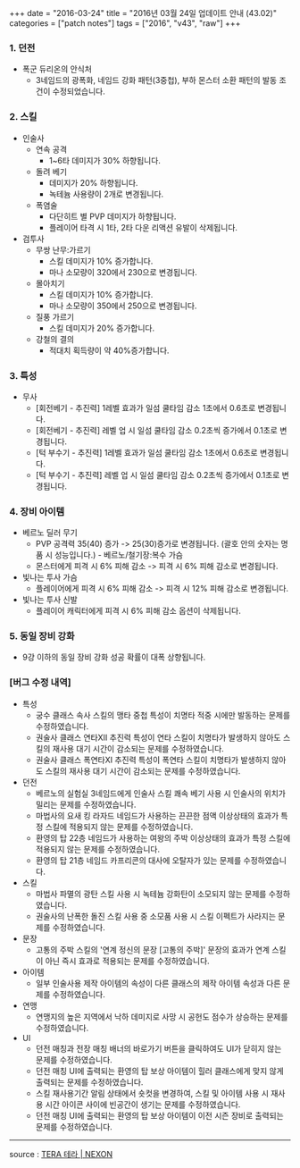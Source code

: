 +++
date = "2016-03-24"
title = "2016년 03월 24일 업데이트 안내 (43.02)"
categories = ["patch notes"]
tags = ["2016", "v43", "raw"]
+++

### 1. 던전
- 폭군 듀리온의 안식처
  - 3네임드의 광폭화, 네임드 강화 패턴(3중첩), 부하 몬스터 소환 패턴의 발동 조건이 수정되었습니다.

### 2. 스킬
- 인술사
  - 연속 공격
    - 1~6타 데미지가 30% 하향됩니다.
  - 돌려 베기
    - 데미지가 20% 하향됩니다.
    - 녹테늄 사용량이 2개로 변경됩니다.
  - 폭염술
    - 다단히트 별 PVP 데미지가 하향됩니다.
    - 플레이어 타격 시 1타, 2타 다운 리액션 유발이 삭제됩니다.
- 검투사
  - 무쌍 난무:가르기
    - 스킬 데미지가 10% 증가합니다.
    - 마나 소모량이 320에서 230으로 변경됩니다.
  - 몰아치기
    - 스킬 데미지가 10% 증가합니다.
    - 마나 소모량이 350에서 250으로 변경됩니다.
  - 질풍 가르기
    - 스킬 데미지가 20% 증가합니다.
  - 강철의 결의
    - 적대치 획득량이 약 40%증가합니다.

### 3. 특성
- 무사
  - [회전베기 - 추진력] 1레벨 효과가 일섬 쿨타임 감소 1초에서 0.6초로 변경됩니다.
  - [회전베기 - 추진력] 레벨 업 시 일섬 쿨타임 감소 0.2초씩 증가에서 0.1초로 변경됩니다.
  - [턱 부수기 - 추진력] 1레벨 효과가 일섬 쿨타임 감소 1초에서 0.6초로 변경됩니다.
  - [턱 부수기 - 추진력] 레벨 업 시 일섬 쿨타임 감소 0.2초씩 증가에서 0.1초로 변경됩니다.

### 4. 장비 아이템
- 베르노 딜러 무기
  - PVP 공격력 35(40) 증가 -> 25(30)증가로 변경됩니다. (괄호 안의 숫자는 명품 시 성능입니다.) - 베르노/철기장:복수 가슴
  - 몬스터에게 피격 시 6% 피해 감소 -> 피격 시 6% 피해 감소로 변경됩니다.
- 빛나는 투사 가슴
  - 플레이어에게 피격 시 6% 피해 감소 -> 피격 시 12% 피해 감소로 변경됩니다.
- 빛나는 투사 신발
  - 플레이어 캐릭터에게 피격 시 6% 피해 감소 옵션이 삭제됩니다.

### 5. 동일 장비 강화
- 9강 이하의 동일 장비 강화 성공 확률이 대폭 상향됩니다.

### [버그 수정 내역]
- 특성
  - 궁수 클래스 속사 스킬의 맹타 중첩 특성이 치명타 적중 시에만 발동하는 문제를 수정하였습니다.
  - 권술사 클래스 연타XII 추진력 특성이 연타 스킬이 치명타가 발생하지 않아도 스킬의 재사용 대기 시간이 감소되는 문제를 수정하였습니다.
  - 권술사 클래스 폭연타XI 추진력 특성이 폭연타 스킬이 치명타가 발생하지 않아도 스킬의 재사용 대기 시간이 감소되는 문제를 수정하였습니다.
- 던전
  - 베르노의 실험실 3네임드에게 인술사 스킬 쾌속 베기 사용 시 인술사의 위치가 밀리는 문제를 수정하였습니다.
  - 마법사의 요새 킹 라자드 네임드가 사용하는 끈끈한 점액 이상상태의 효과가 특정 스킬에 적용되지 않는 문제를 수정하였습니다.
  - 환영의 탑 22층 네임드가 사용하는 여왕의 주박 이상상태의 효과가 특정 스킬에 적용되지 않는 문제를 수정하였습니다.
  - 환영의 탑 21층 네임드 카프리콘의 대사에 오탈자가 있는 문제를 수정하였습니다.
- 스킬
  - 마법사 파멸의 광탄 스킬 사용 시 녹테늄 강화탄이 소모되지 않는 문제를 수정하였습니다.
  - 권술사의 난폭한 돌진 스킬 사용 중 소모품 사용 시 스킬 이펙트가 사라지는 문제를 수정하였습니다.
- 문장
  - 고통의 주박 스킬의 '연계 정신의 문장 [고통의 주박]' 문장의 효과가 연계 스킬이 아닌 즉시 효과로 적용되는 문제를 수정하였습니다.
- 아이템
  - 일부 인술사용 제작 아이템의 속성이 다른 클래스의 제작 아이템 속성과 다른 문제를 수정하였습니다.
- 연맹
  - 연맹지의 높은 지역에서 낙하 데미지로 사망 시 공헌도 점수가 상승하는 문제를 수정하였습니다.
- UI
  - 던전 매칭과 전장 매칭 배너의 바로가기 버튼을 클릭하여도 UI가 닫히지 않는 문제를 수정하였습니다.
  - 던전 매칭 UI에 출력되는 환영의 탑 보상 아이템이 힐러 클래스에게 맞지 않게 출력되는 문제를 수정하였습니다.
  - 스킬 재사용기간 알림 상태에서 숏컷을 변경하여, 스킬 및 아이템 사용 시 재사용 시간 아이콘 사이에 빈공간이 생기는 문제를 수정하였습니다.
  - 던전 매칭 UI에 출력되는 환영의 탑 보상 아이템이 이전 시즌 장비로 출력되는 문제를 수정하였습니다.

----

source : [TERA 테라 | NEXON](http://tera.nexon.com/news/update/view.aspx?n4articlesn=)